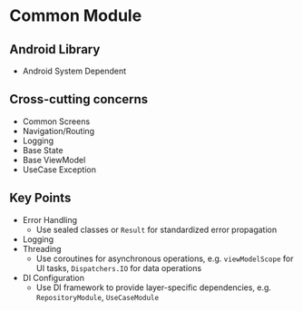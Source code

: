 # Common Module

## Android Library

- Android System Dependent

## Cross-cutting concerns

- Common Screens
- Navigation/Routing
- Logging
- Base State
- Base ViewModel
- UseCase Exception

## Key Points

- Error Handling
    - Use sealed classes or `Result` for standardized error propagation
- Logging
- Threading
    - Use coroutines for asynchronous operations, e.g. `viewModelScope` for UI tasks,
      `Dispatchers.IO` for data operations
- DI Configuration
    - Use DI framework to provide layer-specific dependencies, e.g. `RepositoryModule`,
      `UseCaseModule`
